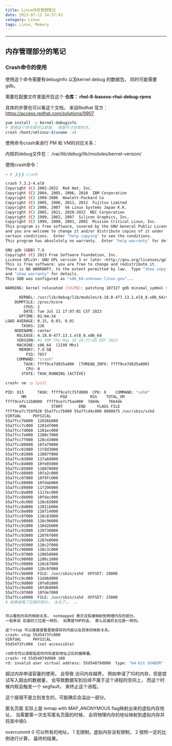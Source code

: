 ```yaml
---
title: Linux内存管理笔记
date: 2023-07-11 14:37:43
category: Linux
tags: Linux, Memory
---
```


---
## 内存管理部分的笔记

### Crash命令的使用

使用这个命令需要有debuginfo 以及kernel debug 的数据包， 同时可能需要gdb。 

需要在配置文件里面开启这个 **仓库： rhel-8-baseos-rhui-debug-rpms**

具体的步骤也可以看这个文档， 来自Redhat 官方： https://access.redhat.com/solutions/9907

 ```bash
yum install -y kernel-debuginfo 
# 使用这个命令就可以安装， 但是尺寸非常的大。
crash /boot/vmlinuz-$(uname -a)
 ```

使用命令crash来进行 PM 和 VM的对应关系：

内核的debug文件在： /var/lib/debug/lib/modules/kernel-version/

 使用crash命令： 

```bash
~ # ❯❯❯ crash

crash 7.3.2-4.el8
Copyright (C) 2002-2022  Red Hat, Inc.
Copyright (C) 2004, 2005, 2006, 2010  IBM Corporation
Copyright (C) 1999-2006  Hewlett-Packard Co
Copyright (C) 2005, 2006, 2011, 2012  Fujitsu Limited
Copyright (C) 2006, 2007  VA Linux Systems Japan K.K.
Copyright (C) 2005, 2011, 2020-2022  NEC Corporation
Copyright (C) 1999, 2002, 2007  Silicon Graphics, Inc.
Copyright (C) 1999, 2000, 2001, 2002  Mission Critical Linux, Inc.
This program is free software, covered by the GNU General Public License,
and you are welcome to change it and/or distribute copies of it under
certain conditions.  Enter "help copying" to see the conditions.
This program has absolutely no warranty.  Enter "help warranty" for details.

GNU gdb (GDB) 7.6
Copyright (C) 2013 Free Software Foundation, Inc.
License GPLv3+: GNU GPL version 3 or later <http://gnu.org/licenses/gpl.html>
This is free software: you are free to change and redistribute it.
There is NO WARRANTY, to the extent permitted by law.  Type "show copying"
and "show warranty" for details.
This GDB was configured as "x86_64-unknown-linux-gnu"...

WARNING: kernel relocated [592MB]: patching 107327 gdb minimal_symbol values

      KERNEL: /usr/lib/debug/lib/modules/4.18.0-477.13.1.el8_8.x86_64/vmlinux  [TAINTED]
    DUMPFILE: /proc/kcore
        CPUS: 2
        DATE: Tue Jul 11 17:07:01 CST 2023
      UPTIME: 01:04:34
LOAD AVERAGE: 0.15, 0.03, 0.01
       TASKS: 226
    NODENAME: center
     RELEASE: 4.18.0-477.13.1.el8_8.x86_64
     VERSION: #1 SMP Thu May 18 10:27:05 EDT 2023
     MACHINE: x86_64  (2199 Mhz)
      MEMORY: 7.9 GB
         PID: 7657
     COMMAND: "crash"
        TASK: ffff9ce7d835a800  [THREAD_INFO: ffff9ce7d835a800]
         CPU: 0
       STATE: TASK_RUNNING (ACTIVE)

crash> vm -p [pid]

PID: 913      TASK: ffff9ce7c75fd000  CPU: 0    COMMAND: "sshd"
       MM               PGD          RSS    TOTAL_VM
ffff9ce7c11b8000  ffff9ce7c75ae000  7604k    76644k
      VMA           START       END     FLAGS FILE
ffff9ce7c759f828 55a7fcc7b000 55a7fcd4c000 8000875 /usr/sbin/sshd
VIRTUAL     PHYSICAL
55a7fcc7b000  12026b000
55a7fcc7c000  1201df000
55a7fcc7d000  1201ec000
55a7fcc7e000  1200c7000
55a7fcc7f000  120c43000
55a7fcc80000  10fa79000
55a7fcc81000  11fdd3000
55a7fcc82000  11087f000
55a7fcc83000  11fa8d000
55a7fcc84000  10fe05000
55a7fcc85000  110870000
55a7fcc86000  10fa2c000
55a7fcc87000  10f9fc000
55a7fcc88000  10fdab000
55a7fcc89000  11f296000
55a7fcc8a000  1117ec000
55a7fcc8b000  10fdac000
55a7fcc8c000  120c65000
55a7fcc8d000  12011b000
55a7fcc8e000  110714000
55a7fcc8f000  110c83000
55a7fcc90000  110c90000
55a7fcc91000  110d2b000
55a7fcc92000  120730000
55a7fcc93000  12076f000
55a7fcc94000  1207e8000
55a7fcc95000  110c2f000
55a7fcc96000  110c3c000
55a7fcc97000  120650000
55a7fcc98000  1206c1000
55a7fcc99000  120c67000
55a7fcc9a000  120c0f000
55a7fcc9b000  FILE: /usr/sbin/sshd  OFFSET: 20000
55a7fcc9c000  11d46d000
55a7fcc9d000  10fe01000
55a7fcc9e000  10fdb9000
55a7fcc9f000  10fde7000
55a7fcca0000  FILE: /usr/sbin/sshd  OFFSET: 25000
# 结果省略了后面的部分， 太长了。。 。。 


可以看到内存的映射关系， notmapped 表示没有被映射到物理内存的部分。 
一般来说 后面的三位是一样的， 如果是THP的话， 那么后面的五位是一样的。

这个vtop 可以直接查看里面保存的内容以及具体的映射关系。 
crash> vtop 55d5473fc000
VIRTUAL     PHYSICAL
55d5473fc000  (not accessible)

rd命令可以读取指定的内存虚拟地址之后的偏移量。
crash> rd 55d54879d000 100
rd: invalid user virtual address: 55d54879d000  type: "64-bit UVADDR"

```

超过内存申请容量的使用， 会导致 访问内存越界， 例如申请了1G的内存，但是尝试写入超出的数据量， 会导致数据写到后续不属于这个进程的空间上， 而这个时候内核会触发一个 segfault， 来终止这个进程。 

这个报错不是立刻发生的，可能确实会溢出一部分。

匿名页面 实际上是 mmap with MAP_ANONYMOUS flag映射出来的虚拟内存地址， 当需要第一次去写匿名页面的时候， 会将物理内存的地址映射到虚拟内存并将其中填0.

overcommit 0 可以所有的地址，   1 无限制，虚拟内存没有限制， 2  按照一定的比例进行计算， 最终的结果。 
